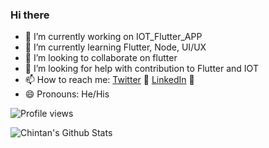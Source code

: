 ### Hi there 

- 🔭 I’m currently working on IOT_Flutter_APP
- 🌱 I’m currently learning Flutter, Node, UI/UX
- 👯 I’m looking to collaborate on flutter
- 🤔 I’m looking for help with contribution to Flutter and IOT
- 📫 How to reach me:  [Twitter](https://twitter.com/chihempat) 🐤
                       [LinkedIn](https://linkedin.com/in/chihempat) 👨
- 😄 Pronouns: He/His

<!--
**chihempat/chihempat** is a ✨ _special_ ✨ repository because its `README.md` (this file) appears on your GitHub profile.

Here are some ideas to get you started:

- 🔭 I’m currently working on ...
- 🌱 I’m currently learning ...
- 👯 I’m looking to collaborate on ...
- 🤔 I’m looking for help with ...
- 💬 Ask me about ...
- 📫 How to reach me: ...
- 😄 Pronouns: ...
- ⚡ Fun fact: ...
-->


![Profile views](https://gpvc.arturio.dev/chihempat)

![Chintan's Github Stats](https://github-readme-stats.vercel.app/api?username=chihempat&show_icons=true&theme=radical)
